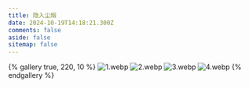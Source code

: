 ```yaml
---
title: 隐入尘烟
date: 2024-10-19T14:18:21.300Z
comments: false
aside: false
sitemap: false
---
```


{% gallery true, 220, 10 %}
![1.webp](https://cdn.jsdmirror.com/gh/bilibiliworld/picgo@main/pixpin/隐入尘烟/1.webp)
![2.webp](https://cdn.jsdmirror.com/gh/bilibiliworld/picgo@main/pixpin/隐入尘烟/2.webp)
![3.webp](https://cdn.jsdmirror.com/gh/bilibiliworld/picgo@main/pixpin/隐入尘烟/3.webp)
![4.webp](https://cdn.jsdmirror.com/gh/bilibiliworld/picgo@main/pixpin/隐入尘烟/4.webp)
{% endgallery %}
